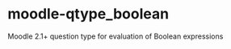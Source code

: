moodle-qtype_boolean
====================

Moodle 2.1+ question type for evaluation of Boolean expressions